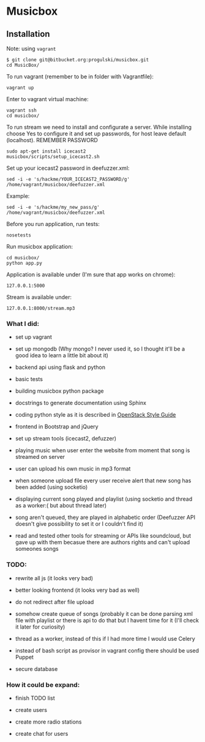 # Musicbox

## Installation

Note: using `vagrant`

```
$ git clone git@bitbucket.org:progulski/musicbox.git
cd MusicBox/
```

To run vagrant (remember to be in folder with Vagrantfile):

```
vagrant up
```

Enter to vagrant virtual machine:

```
vagrant ssh
cd musicbox/
```

To run stream we need to install and configurate a server. While installing choose Yes to configure
it and set up passwords, for host leave default (localhost). 
REMEMBER PASSWORD

```
sudo apt-get install icecast2
musicbox/scripts/setup_icecast2.sh
```

Set up your icecast2 password in deefuzzer.xml:

```
sed -i -e 's/hackme/YOUR_ICECAST2_PASSWORD/g' /home/vagrant/musicbox/deefuzzer.xml
```

Example:

```
sed -i -e 's/hackme/my_new_pass/g' /home/vagrant/musicbox/deefuzzer.xml
```

Before you run application, run tests:

```
nosetests
```

Run musicbox application:

```
cd musicbox/
python app.py
```

Application is available under (I'm sure that app works on chrome):

```
127.0.0.1:5000
```

Stream is available under:

```
127.0.0.1:8000/stream.mp3
```



### What I did:

* set up vagrant

* set up mongodb (Why mongo? I never used it, so I thought it'll
  be a good idea to learn a little bit about it)

* backend api using flask and python

* basic tests

* building musicbox python package

* docstrings to generate documentation using Sphinx

* coding python style as it is described in [OpenStack Style Guide](http://docs.openstack.org/developer/hacking/)

* frontend in Bootstrap and jQuery

* set up stream tools (icecast2, defuzzer)

* playing music when user enter the website from moment that song is streamed on server

* user can upload his own music in mp3 format

* when someone upload file every user receive alert that new song has been added (using socketio)

* displaying current song played and playlist (using socketio and thread as a worker:( but about thread later)

* song aren't queued, they are played in alphabetic order (Deefuzzer API doesn't give possibility to set it or I couldn't find it)

* read and tested other tools for streaming or APIs like soundcloud, but gave up with them becasue there are authors rights
  and can't upload someones songs



### TODO:

* rewrite all js (it looks very bad)

* better looking frontend (it looks very bad as well)

* do not redirect after file upload

* somehow create queue of songs (probably it can be done parsing xml file with playlist or there is api to do that
  but I havent time for it (I'll check it later for curiosity)

* thread as a worker, instead of this if I had more time I would use Celery

* instead of bash script as provisor in vagrant config there should be used Puppet 

* secure database 



### How it could be expand:

* finish TODO list

* create users

* create more radio stations

* create chat for users 

